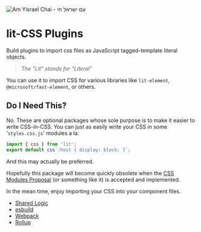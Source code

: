 ![Am Yisrael Chai - עם ישראל חי](https://bennypowers.dev/assets/flag.am.yisrael.chai.png)

# lit-CSS Plugins

Build plugins to import css files as JavaScript tagged-template literal objects.

> _The "Lit" stands for "Literal"_

You can use it to import CSS for various libraries like `lit-element`, `@microsoft/fast-element`, or others.

## Do I Need This?

No. These are optional packages whose sole purpose is to make it easier to write CSS-in-CSS. You can just as easily write your CSS in some '`styles.css.js`' modules a la:

```js
import { css } from 'lit';
export default css`:host { display: block; }`;
```

And this may actually be preferred.

Hopefully this package will become quickly obsolete when the [CSS Modules Proposal](https://github.com/w3c/webcomponents/issues/759) (or something like it) is accepted and implemented.

In the mean time, enjoy importing your CSS into your component files.

- [Shared Logic](./packages/lit-css)
- [esbuild](./packages/esbuild-plugin-lit-css)
- [Webpack](./packages/lit-css-loader)
- [Rollup](./packages/rollup-plugin-lit-css)
